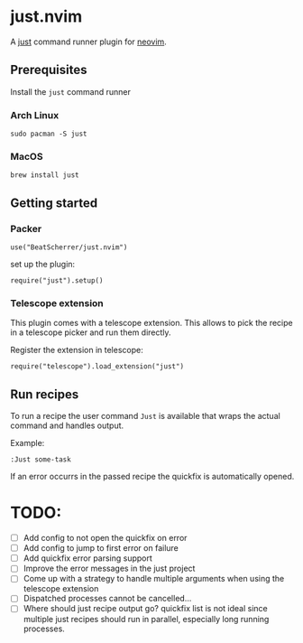 # just.nvim

A [just](https://github.com/casey/just) command runner plugin for [neovim](https://github.com/neovim/neovim).

## Prerequisites

Install the `just` command runner

### Arch Linux

```
sudo pacman -S just
```

### MacOS

```
brew install just
```

## Getting started

### Packer

```
use("BeatScherrer/just.nvim")
```

set up the plugin:

```
require("just").setup()
```

### Telescope extension

This plugin comes with a telescope extension. This allows to pick the recipe in a telescope picker and run them directly.

Register the extension in telescope:

```
require("telescope").load_extension("just")
```

## Run recipes

To run a recipe the user command `Just` is available that wraps the actual command and handles output.

Example:

```
:Just some-task
```

If an error occurrs in the passed recipe the quickfix is automatically opened.

# TODO:

- [ ] Add config to not open the quickfix on error
- [ ] Add config to jump to first error on failure
- [ ] Add quickfix error parsing support
- [ ] Improve the error messages in the just project
- [ ] Come up with a strategy to handle multiple arguments when using the telescope extension
- [ ] Dispatched processes cannot be cancelled...
- [ ] Where should just recipe output go? quickfix list is not ideal since multiple just recipes should run in parallel, especially long running processes.
